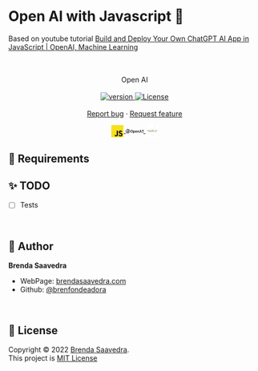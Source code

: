 # Open AI with Javascript 👋

Based on youtube tutorial [Build and Deploy Your Own ChatGPT AI App in JavaScript | OpenAI, Machine Learning](https://www.youtube.com/watch?v=2FeymQoKvrk)

<p align="center">
<!-- <img src="images/openIA.png" align="center" width="80%"> -->
</a>  
<br><br>
     Open AI
    <br><br>
  <a href="#">
    <img alt="version" src="https://img.shields.io/badge/Version-v1.0-red.svg" />
  </a>
  <a href="#">
    <img alt="License" src="https://img.shields.io/badge/License-MIT-orange.svg" />
  </a>
  <br>
    <br>
    <a href="https://github.com/brenfondeadora/open_ia/issues/new">Report bug</a>
    ·
    <a href="https://github.com/brenfondeadora/open_ia/issues/new">Request feature</a>
</p>

<p align="center">
<a href="https://www.javascript.com/">
  <img src="images/javascript.png" align="center" width="5%" >
</a>  
<a href="https://openai.com/">
<img src="images/openAI.png" align="center" width="7%">
</a>    
<a href="http://vanilla-js.com/">
<img src="images/vanilla-js.png" align="center" width="5%">
</a>  
</p>

## 🤖 Requirements

## ✨ TODO

- [ ] Tests

<br>

## 👤 Author

**Brenda Saavedra**

- WebPage: [brendasaavedra.com](http://brendasaavedra.com)
- Github: [@brenfondeadora](https://github.com/brenfondeadora/)

<br>

## 📝 License

Copyright © 2022 [Brenda Saavedra](https://github.com/brenfondeadora).<br />
This project is [MIT License](LICENSE)
